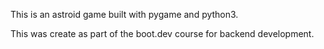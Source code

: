 This is an astroid game built with pygame and python3.

This was create as part of the boot.dev course for backend development.
